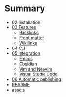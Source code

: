 # Summary

- [02 Installation](<02%20Installation.md>)
- [03 Features]()
    - [Backlinks](<03%20Features/Backlinks.md>)
    - [Front matter](<03%20Features/Front%20matter.md>)
    - [Wikilinks](<03%20Features/Wikilinks.md>)
- [04 CLI]()
- [05 Integration]()
    - [Emacs](<05%20Integration/Emacs.md>)
    - [Obsidian](<05%20Integration/Obsidian.md>)
    - [Vim and Neovim](<05%20Integration/Vim%20and%20Neovim.md>)
    - [Visual Studio Code](<05%20Integration/Visual%20Studio%20Code.md>)
- [06 Automatic publishing](<06%20Automatic%20publishing.md>)
- [README](<README.md>)
- [assets]()
